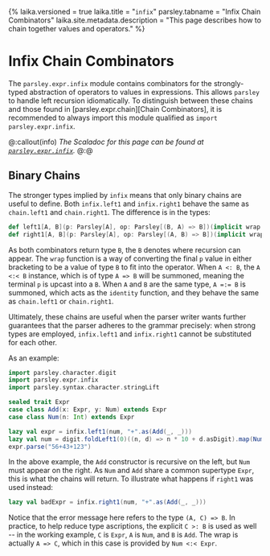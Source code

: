 {%
laika.versioned = true
laika.title = "`infix`"
parsley.tabname = "Infix Chain Combinators"
laika.site.metadata.description = "This page describes how to chain together values and operators."
%}

# Infix Chain Combinators
The `parsley.expr.infix` module contains combinators for
the strongly-typed abstraction of operators to values in
expressions. This allows `parsley` to handle left recursion
idiomatically. To distinguish between these chains and those
found in [parsley.expr.chain][Chain Combinators], it is
recommended to always import this module qualified as
`import parsley.expr.infix`.

@:callout(info)
*The Scaladoc for this page can be found at [`parsley.expr.infix`](@:api(parsley.expr.infix$)).*
@:@

## Binary Chains
The stronger types implied by `infix` means that only binary
chains are useful to define. Both `infix.left1` and
`infix.right1` behave the same as `chain.left1` and
`chain.right1`. The difference is in the types:

```scala
def left1[A, B](p: Parsley[A], op: Parsley[(B, A) => B])(implicit wrap: A => B): Parsley[B]
def right1[A, B](p: Parsley[A], op: Parsley[(A, B) => B])(implicit wrap: A => B): Parsley[B]
```

As both combinators return type `B`, the `B` denotes where
recursion can appear. The `wrap` function is a way of converting
the final `p` value in either bracketing to be a value of type
`B` to fit into the operator. When `A <: B`, the `A <:< B`
instance, which is of type `A => B` will be summoned, meaning the
terminal `p` is upcast into a `B`.  When `A` and `B` are the same
type, `A =:= B` is summoned, which acts as the `identity`
function, and they behave the same as `chain.left1` or `chain.right1`.

Ultimately, these chains are useful when the parser writer wants further guarantees that the parser adheres to the grammar precisely: when strong types are employed, `infix.left1` and
`infix.right1` cannot be substituted for each other.

As an example:

```scala mdoc:to-string:nest
import parsley.character.digit
import parsley.expr.infix
import parsley.syntax.character.stringLift

sealed trait Expr
case class Add(x: Expr, y: Num) extends Expr
case class Num(n: Int) extends Expr

lazy val expr = infix.left1(num, "+".as(Add(_, _)))
lazy val num = digit.foldLeft1(0)((n, d) => n * 10 + d.asDigit).map(Num(_))
expr.parse("56+43+123")
```

In the above example, the `Add` constructor is recursive on the
left,  but `Num` must appear on the right. As `Num` and `Add`
share a common supertype `Expr`, this is what the chains will return. To illustrate what happens if `right1` was used instead:

```scala mdoc:fail
lazy val badExpr = infix.right1(num, "+".as(Add(_, _)))
```

Notice that the error message here refers to the type `(A, C) => B`. In practice, to help reduce type ascriptions, the explicit `C >: B` is used as well -- in the working example, `C` is `Expr`, `A` is `Num`, and `B` is `Add`. The wrap is actually `A => C`, which in this case is provided by `Num <:< Expr`.
